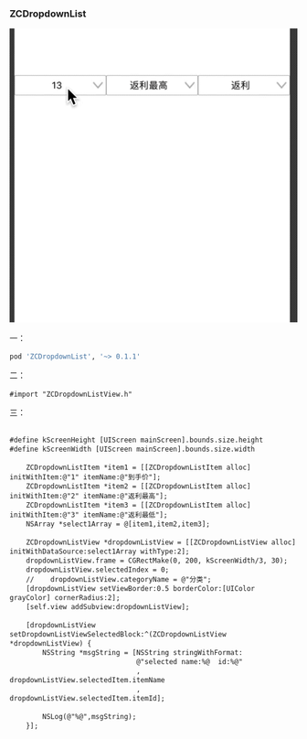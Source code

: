 ### ZCDropdownList

![图片](imags/01.gif)

一：
```ruby
pod 'ZCDropdownList', '~> 0.1.1'
```

二：

```#import "ZCDropdownListView.h"```

三：
```

#define kScreenHeight [UIScreen mainScreen].bounds.size.height
#define kScreenWidth [UIScreen mainScreen].bounds.size.width
    
    ZCDropdownListItem *item1 = [[ZCDropdownListItem alloc] initWithItem:@"1" itemName:@"到手价"];
    ZCDropdownListItem *item2 = [[ZCDropdownListItem alloc] initWithItem:@"2" itemName:@"返利最高"];
    ZCDropdownListItem *item3 = [[ZCDropdownListItem alloc] initWithItem:@"3" itemName:@"返利最低"];
    NSArray *select1Array = @[item1,item2,item3];

    ZCDropdownListView *dropdownListView = [[ZCDropdownListView alloc] initWithDataSource:select1Array withType:2];
    dropdownListView.frame = CGRectMake(0, 200, kScreenWidth/3, 30);
    dropdownListView.selectedIndex = 0;
    //    dropdownListView.categoryName = @"分类";
    [dropdownListView setViewBorder:0.5 borderColor:[UIColor grayColor] cornerRadius:2];
    [self.view addSubview:dropdownListView];
    
    [dropdownListView setDropdownListViewSelectedBlock:^(ZCDropdownListView *dropdownListView) {
        NSString *msgString = [NSString stringWithFormat:
                               @"selected name:%@  id:%@"
                               , dropdownListView.selectedItem.itemName
                               , dropdownListView.selectedItem.itemId];
        
        NSLog(@"%@",msgString);
    }];
```


